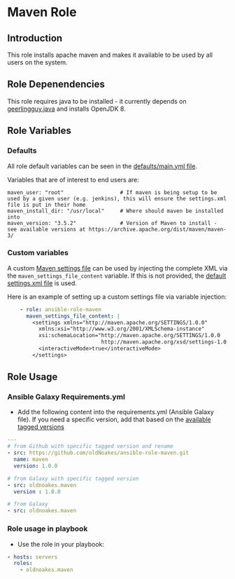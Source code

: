 # Maven Role

## Introduction

This role installs apache maven and makes it available to be used by all users on the system.

## Role Depenendencies

This role requires java to be installed - it currently depends on [geerlingguy.java](https://github.com/geerlingguy/ansible-role-java) and installs OpenJDK 8.

## Role Variables

### Defaults

All role default variables can be seen in the [defaults/main.yml file](https://github.com/oldNoakes/ansible-role-maven/blob/master/defaults/main.yml).

Variables that are of interest to end users are:

```
maven_user: "root"                  # If maven is being setup to be used by a given user (e.g. jenkins), this will ensure the settings.xml file is put in their home
maven_install_dir: "/usr/local"     # Where should maven be installed into
maven_version: "3.5.2"              # Version of Maven to install - see available versions at https://archive.apache.org/dist/maven/maven-3/
```

### Custom variables

A custom [Maven settings file](https://maven.apache.org/settings.html) can be used by injecting the complete XML via the ```maven_settings_file_content``` variable.  If this is not provided, the [default settings.xml file](https://github.com/oldNoakes/ansible-role-maven/blob/master/files/settings.xml) is used.

Here is an example of setting up a custom settings file via variable injection:

```yaml
    - role: ansible-role-maven
      maven_settings_file_content: |
        <settings xmlns="http://maven.apache.org/SETTINGS/1.0.0"
          xmlns:xsi="http://www.w3.org/2001/XMLSchema-instance"
          xsi:schemaLocation="http://maven.apache.org/SETTINGS/1.0.0
                              http://maven.apache.org/xsd/settings-1.0.0.xsd">
          <interactiveMode>true</interactiveMode>
        </settings>
```

## Role Usage

### Ansible Galaxy Requirements.yml

* Add the following content into the requirements.yml (Ansible Galaxy file).  If you need a specific version, add that based on the [available tagged versions](https://github.com/oldNoakes/ansible-role-maven/tags) 

```yaml
---
# from Github with specific tagged version and rename
- src: https://github.com/oldNoakes/ansible-role-maven.git
  name: maven
  version: 1.0.0

# from Galaxy with specific tagged version
- src: oldnoakes.maven
  version : 1.0.0

# from Galaxy 
- src: oldnoakes.maven
```

### Role usage in playbook

* Use the role in your playbook:

```yaml
- hosts: servers
  roles:
    - oldnoakes.maven
```